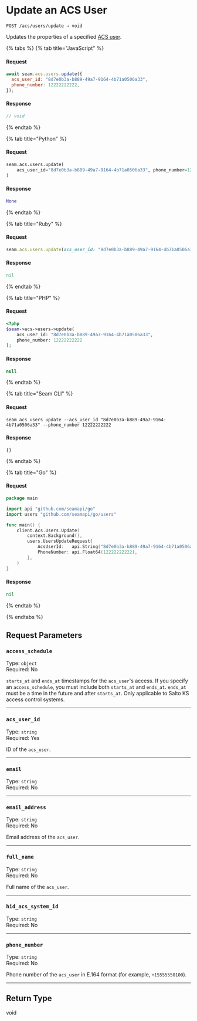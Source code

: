 # Update an ACS User

```
POST /acs/users/update ⇒ void
```

Updates the properties of a specified [ACS user](https://docs.seam.co/latest/capability-guides/access-systems/user-management).

{% tabs %}
{% tab title="JavaScript" %}
#### Request

```javascript
await seam.acs.users.update({
  acs_user_id: "8d7e0b3a-b889-49a7-9164-4b71a0506a33",
  phone_number: 12222222222,
});
```

#### Response

```javascript
// void
```
{% endtab %}

{% tab title="Python" %}
#### Request

```python
seam.acs.users.update(
    acs_user_id="8d7e0b3a-b889-49a7-9164-4b71a0506a33", phone_number=12222222222
)
```

#### Response

```python
None
```
{% endtab %}

{% tab title="Ruby" %}
#### Request

```ruby
seam.acs.users.update(acs_user_id: "8d7e0b3a-b889-49a7-9164-4b71a0506a33", phone_number: 12222222222)
```

#### Response

```ruby
nil
```
{% endtab %}

{% tab title="PHP" %}
#### Request

```php
<?php
$seam->acs->users->update(
    acs_user_id: "8d7e0b3a-b889-49a7-9164-4b71a0506a33",
    phone_number: 12222222222
);
```

#### Response

```php
null
```
{% endtab %}

{% tab title="Seam CLI" %}
#### Request

```seam_cli
seam acs users update --acs_user_id "8d7e0b3a-b889-49a7-9164-4b71a0506a33" --phone_number 12222222222
```

#### Response

```seam_cli
{}
```
{% endtab %}

{% tab title="Go" %}
#### Request

```go
package main

import api "github.com/seamapi/go"
import users "github.com/seamapi/go/users"

func main() {
	client.Acs.Users.Update(
		context.Background(),
		users.UsersUpdateRequest{
			AcsUserId:   api.String("8d7e0b3a-b889-49a7-9164-4b71a0506a33"),
			PhoneNumber: api.Float64(12222222222),
		},
	)
}
```

#### Response

```go
nil
```
{% endtab %}

{% endtabs %}

## Request Parameters

### `access_schedule`

Type: `object`\
Required: No

`starts_at` and `ends_at` timestamps for the `acs_user`'s access. If you specify an `access_schedule`, you must include both `starts_at` and `ends_at`. `ends_at` must be a time in the future and after `starts_at`. Only applicable to Salto KS access control systems.

***

### `acs_user_id`

Type: `string`\
Required: Yes

ID of the `acs_user`.

***

### `email`

Type: `string`\
Required: No



***

### `email_address`

Type: `string`\
Required: No

Email address of the `acs_user`.

***

### `full_name`

Type: `string`\
Required: No

Full name of the `acs_user`.

***

### `hid_acs_system_id`

Type: `string`\
Required: No



***

### `phone_number`

Type: `string`\
Required: No

Phone number of the `acs_user` in E.164 format (for example, `+15555550100`).

***

## Return Type

void
